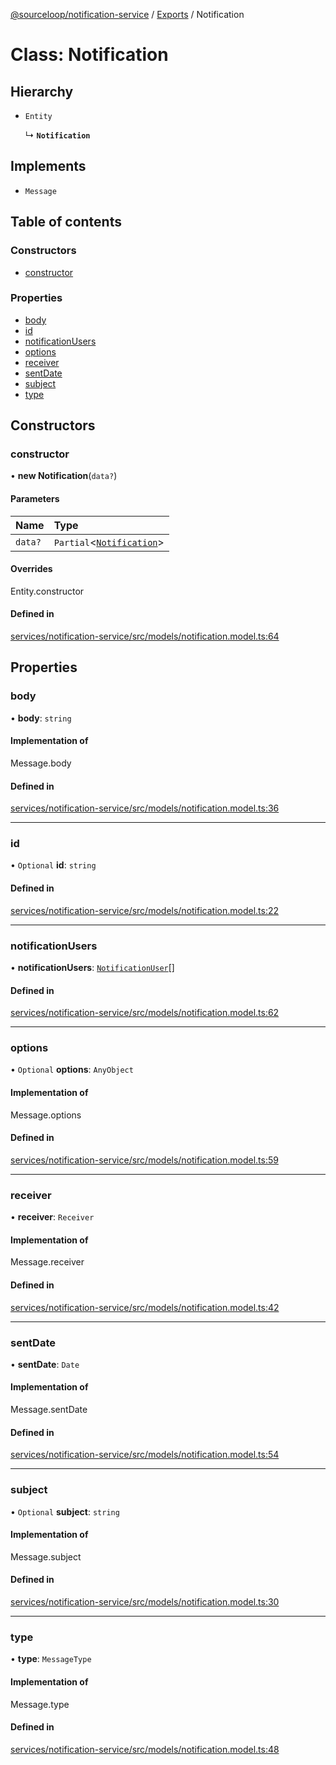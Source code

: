 [@sourceloop/notification-service](../README.md) / [Exports](../modules.md) / Notification

# Class: Notification

## Hierarchy

- `Entity`

  ↳ **`Notification`**

## Implements

- `Message`

## Table of contents

### Constructors

- [constructor](Notification.md#constructor)

### Properties

- [body](Notification.md#body)
- [id](Notification.md#id)
- [notificationUsers](Notification.md#notificationusers)
- [options](Notification.md#options)
- [receiver](Notification.md#receiver)
- [sentDate](Notification.md#sentdate)
- [subject](Notification.md#subject)
- [type](Notification.md#type)

## Constructors

### constructor

• **new Notification**(`data?`)

#### Parameters

| Name | Type |
| :------ | :------ |
| `data?` | `Partial`<[`Notification`](Notification.md)\> |

#### Overrides

Entity.constructor

#### Defined in

[services/notification-service/src/models/notification.model.ts:64](https://github.com/sourcefuse/loopback4-microservice-catalog/blob/77bb890a2/services/notification-service/src/models/notification.model.ts#L64)

## Properties

### body

• **body**: `string`

#### Implementation of

Message.body

#### Defined in

[services/notification-service/src/models/notification.model.ts:36](https://github.com/sourcefuse/loopback4-microservice-catalog/blob/77bb890a2/services/notification-service/src/models/notification.model.ts#L36)

___

### id

• `Optional` **id**: `string`

#### Defined in

[services/notification-service/src/models/notification.model.ts:22](https://github.com/sourcefuse/loopback4-microservice-catalog/blob/77bb890a2/services/notification-service/src/models/notification.model.ts#L22)

___

### notificationUsers

• **notificationUsers**: [`NotificationUser`](NotificationUser.md)[]

#### Defined in

[services/notification-service/src/models/notification.model.ts:62](https://github.com/sourcefuse/loopback4-microservice-catalog/blob/77bb890a2/services/notification-service/src/models/notification.model.ts#L62)

___

### options

• `Optional` **options**: `AnyObject`

#### Implementation of

Message.options

#### Defined in

[services/notification-service/src/models/notification.model.ts:59](https://github.com/sourcefuse/loopback4-microservice-catalog/blob/77bb890a2/services/notification-service/src/models/notification.model.ts#L59)

___

### receiver

• **receiver**: `Receiver`

#### Implementation of

Message.receiver

#### Defined in

[services/notification-service/src/models/notification.model.ts:42](https://github.com/sourcefuse/loopback4-microservice-catalog/blob/77bb890a2/services/notification-service/src/models/notification.model.ts#L42)

___

### sentDate

• **sentDate**: `Date`

#### Implementation of

Message.sentDate

#### Defined in

[services/notification-service/src/models/notification.model.ts:54](https://github.com/sourcefuse/loopback4-microservice-catalog/blob/77bb890a2/services/notification-service/src/models/notification.model.ts#L54)

___

### subject

• `Optional` **subject**: `string`

#### Implementation of

Message.subject

#### Defined in

[services/notification-service/src/models/notification.model.ts:30](https://github.com/sourcefuse/loopback4-microservice-catalog/blob/77bb890a2/services/notification-service/src/models/notification.model.ts#L30)

___

### type

• **type**: `MessageType`

#### Implementation of

Message.type

#### Defined in

[services/notification-service/src/models/notification.model.ts:48](https://github.com/sourcefuse/loopback4-microservice-catalog/blob/77bb890a2/services/notification-service/src/models/notification.model.ts#L48)

